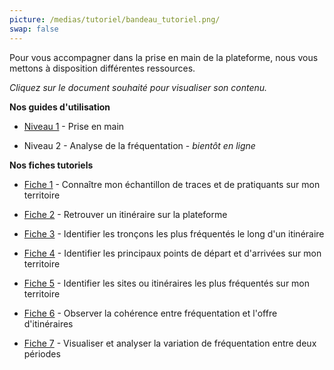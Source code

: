 ```yaml
---
picture: /medias/tutoriel/bandeau_tutoriel.png/
swap: false
---
```


<p>Pour vous accompagner dans la prise en main de la plateforme, nous vous mettons à disposition différentes ressources.</p>


<p><i>Cliquez sur le document souhaité pour visualiser son contenu.</i></p>

<p></p>
<p></p>

**Nos guides d'utilisation**

- [Niveau 1](/medias/Guide-utilisation-plateforme-Outdoorvision.pdf) - Prise en main
<p></p>

- Niveau 2 - Analyse de la fréquentation - <i>bientôt en ligne</i>

<p></p>
<p></p>

**Nos fiches tutoriels**

- [Fiche 1](/medias/tutoriel/Fiche_1.pdf) - Connaître mon échantillon de traces et de pratiquants sur mon territoire
<p></p>

- [Fiche 2](/medias/tutoriel/Fiche_2.pdf) - Retrouver un itinéraire sur la plateforme
<p></p>

- [Fiche 3](/medias/tutoriel/Fiche_3.pdf) - Identifier les tronçons les plus fréquentés le long d'un itinéraire
<p></p>

- [Fiche 4](/medias/tutoriel/Fiche_4.pdf) - Identifier les principaux points de départ et d'arrivées sur mon territoire 
<p></p>

- [Fiche 5](/medias/tutoriel/Fiche_5.pdf) - Identifier les sites ou itinéraires les plus fréquentés sur mon territoire
<p></p>

- [Fiche 6](/medias/tutoriel/Fiche_6.pdf) - Observer la cohérence entre fréquentation et l'offre d'itinéraires
<p></p>

- [Fiche 7](/medias/tutoriel/Fiche_7.pdf) - Visualiser et analyser la variation de fréquentation entre deux périodes 
<p></p>
<p></p>

